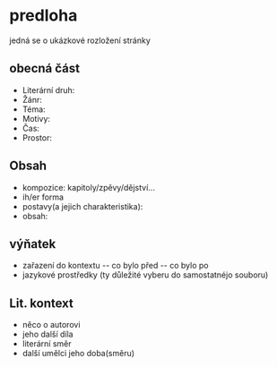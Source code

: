 # predloha

jedná se o ukázkové rozložení stránky

## obecná část

- Literární druh:
- Žánr:
- Téma:
- Motivy:
- Čas:
- Prostor:

## Obsah

- kompozice: kapitoly/zpěvy/dějství...
- ih/er forma
- postavy(a jejich charakteristika):
- obsah:

## výňatek

- zařazení do kontextu
-- co bylo před
-- co bylo po
- jazykové prostředky (ty důležité vyberu do samostatnéjo souboru)

## Lit. kontext

- něco o autorovi
- jeho další díla
- literární směr
- další umělci jeho doba(směru)


